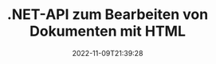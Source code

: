 ---
############################# Static ############################
layout: "product"
date: 2022-11-09T21:39:28
draft: false

product: "Editor"
product_tag: "editor"
platform: ".NET"
platform_tag: "net"

############################# Head ############################
head_title: "C# .NET-Dokument-Editor-API | Bearbeiten Sie Word Excel PowerPoint Web XML mit HTML"
head_description: "C# .NET-Dokumenteneditor-API zum Laden von Microsoft Word-, Excel-, PowerPoint-, PDF-, XML-, Web- und Textdateiformaten in HTML, Bearbeiten und Zurückkonvertieren in das Originalformat."

############################# Header ############################
title: ".NET-API zum Bearbeiten von Dokumenten mit HTML"
description: "Entwickeln Sie .NET-Anwendungen, um sie in den HTML-Editor zu integrieren, unterstützte Dokumente abzurufen, zu bearbeiten und in das Originalformat zu konvertieren."
button:
    enable: true

############################# SubMenu ############################
submenu:
    enable: true
    
    left:
        img_alt: "GroupDocs.Editor for .NET"
        image: "https://www.groupdocs.cloud/templates/groupdocs/images/product-logos/groupdocs-editor-net.png"
        product: "GroupDocs.Editor"
        platform: ".NET"

    middle:
        button:
            # button loop
            - link: "#overview"
              text: "Überblick"

            # button loop
            - link: "#features"
              text: "Merkmale"

            # button loop
            - link: "#support"
              text: "Die Unterstützung"

            # button loop
            - link: "https://products.groupdocs.app/editor"
              text: "Live-Demo"

            # button loop
            - link: "https://purchase.groupdocs.com/pricing/editor/net"
              text: "Preisgestaltung"

    right:
        link_download: "https://downloads.groupdocs.com/editor"
        link_learn: "https://docs.groupdocs.com/editor/net/"
        link_buy: "https://purchase.groupdocs.com"

############################# Overview ############################
overview:
    enable: true
    content: |
      GroupDocs.Editor für die .NET-API hilft Ihnen, einfache und benutzerfreundliche C#-, ASP.NET- und andere .NET-Anwendungen zu erstellen, die sich problemlos in gängige HTML-Editoren (sowohl Open Source als auch kostenpflichtige) integrieren lassen, um Dokumente zu konvertieren, zu bearbeiten und zu manipulieren beliebte Dateiformate. Mit unserer .NET-Editor-API können Sie Dokumente laden, in HTML konvertieren, HTML an einen externen HTML-Editor senden und nach Abschluss der Bearbeitung den HTML-Code in seinem ursprünglichen Dateiformat speichern. Sie können Ressourcen, die jedem Dokument beigefügt sind, auch separat abrufen. Es funktioniert mit allen Arten von Dokumenten, z. B. für Microsoft Word, Excel, PowerPoint, PDF, XPS, OpenDocument, Text, Web, E-Mail, E-Book und mehr.
    tabs:
      enable: true
      
      ## TAB ONE ##
      tab_one:
        description: |
          Nachfolgend finden Sie eine Übersicht über GroupDocs.Editor für .NET:
      
        left:
          enable: true
          icon: "fab fa-html5"
          title: "Manipulieren mit HTML"
          content: |
            * Unterstütztes Dokument laden
            * Bearbeiten Sie Inhalte mit HTML
            * Verwandte Stile bearbeiten
            * In Originalformat konvertieren
      
      ## TAB TWO ##
      tab_two:
        description: |
          GroupDocs.Editor für .NET unterstützt folgende [Dateiformate](https://docs.groupdocs.com/editor/java/supported-document-formats/)

        left:
          enable: true
          table:
            # table loop
            - title: "Microsoft Office"
              content: |
                * **Microsoft Word**: DOC, DOCX, DOCM, DOT, DOTM, DOTX, FlatOPC, WordML, RTF
                * **Microsoft Excel**: XLS, XLSX, XLSM, XLT, XLTX, XLTM, XLSB, XLAM, CSV, TSV, SXC, SpreadsheetML, DIF, DSV
                * **Microsoft PowerPoint**: PPT, PPTX, PPTM, PPS, PPSX, PPSM, POT, POTX, POTM

        right:
          enable: true
          table:
            # table loop
            - title: "Andere Formatfamilien"
              content: |
                * **OpenDocument-Formate**: ODT, OTT, ODS, FODS, ODP, OTP
                * **Formate mit festem Layout**: PDF, XPS
                * **Webformate**: HTML, MHTML, CHM, XML, TXT
                * **Webformate**: MOBI, AZW3, ePub

      ## TAB THREE ##
      tab_three:
        description: |
          GroupDocs.Editor für .NET unterstützt folgende Betriebssysteme, Frameworks und Paketmanager:
        
        left:
          enable: true
          table:
            # table loop
            - icon: "fab fa-windows"
              title: "Betriebssysteme"
              content: |
                * Microsoft Windows Desktop
                * Microsoft Windows Server
                * Microsoft Windows Azure
                * Linux

            # table loop
            - icon: "fas fa-code"
              title: "Unterstützte Frameworks"
              content: |
                * .NET Framework 4.6.1+
                * .NET Standard 2.0+
                * .NET 6+
                * Mono Framework 1.2+

        right:
          enable: true
          table:
            # table loop
            - icon: "fas fa-box"
              title: "Paket-Manager"
              content: |
                * NuGet

            # table loop
            - icon: "fas fa-tools"
              title: "Entwicklungsumgebungen"
              content: |
                * Microsoft Visual Studio
                * Xamarin.Android
                * Xamarin.IOS
                * Xamarin.Mac
                * MonoDevelop

############################# Features ############################
features:
    enable: true
    title: "GroupDocs.Editor für .NET-Funktionen"

    feature:
      # feature loop
      - icon: "fas fa-copy"
        content: "Einfache Integration mit jedem HTML-Editor"

      # feature loop
      - icon: "fas fa-eye"
        content: "Dokument in HTML-DOM konvertieren"

      # feature loop
      - icon: "fas fa-bolt"
        content: "Abrufen von HTML-Inhalten aus dem Dokumentenstrom"
      
      # feature loop
      - icon: "fas fa-file-powerpoint"
        content: "Holen Sie sich HTML-Inhalt und seine eingebetteten Ressourcen"

      # feature loop
      - icon: "fas fa-code"
        content: "Holen Sie sich HTML-Body-Tag-Inhalte aus dem Dokument"

      # feature loop
      - icon: "fas fa-cloud"
        content: "Holen Sie sich CSS-Stylesheets des HTML-Dokuments"

      # feature loop
      - icon: "fas fa-remove-format"
        content: "Durchsuchen Sie HTML-Inhalte und speichern Sie ihre Ressourcen"

      # feature loop
      - icon: "fas fa-comment-slash"
        content: "HTML-DOM aus String-Inhalt abrufen und in Dokument konvertieren"

      # feature loop
      - icon: "fas fa-location-arrow"
        content: "HTML-DOM zusammen mit Ressourcenkonvertierung"

      # feature loop
      - icon: "fas fa-border-all"
        content: "Bearbeiten Sie Dokumente verschiedener Formate in HTML"

      # feature loop
      - icon: "fas fa-wrench"
        content: "Genaue Konvertierung"

      # feature loop
      - icon: "fas fa-columns"
        content: "Wenden Sie Lese- und/oder Schreibschutz auf das resultierende Dokument an"

      # feature loop
      - icon: "fas fa-file-word"
        content: "Paginieren Sie Textverarbeitungsdokumente und bearbeiten Sie sie in beliebigen WYSIWYG-Editoren"

      # feature loop
      - icon: "fas fa-envelope"
        content: "Datenbank (DB) & Benutzeroberfläche (UI) Agnostisch"

      # feature loop
      - icon: "fas fa-print"
        content: "Leistungsstarke XML-Verarbeitungsfunktionen"

      # feature loop
      - icon: "fas fa-file-archive"
        content: "OTF (Open Type Fonts) aus Eingabedokumenten abrufen und in das resultierende Dokument exportieren"

      # feature loop
      - icon: "fas fa-lock"
        content: "Verarbeiten Sie Raster- und Vektorbilder intern in unterstützten Eingabedokumentformaten"

      # feature loop
      - icon: "fas fa-file-code"
        content: "Fügen Sie den Inhalt des bearbeiteten Arbeitsblatts an einer gewünschten Position in das ursprüngliche Arbeitsblatt ein"
      
      # feature loop
      - icon: "fas fa-fill-drip"
        content: "Bearbeiten Sie Folien und fügen Sie sie in die resultierende Tabelle ein"

      # feature loop
      - icon: "fas fa-file-excel"
        content: "Betten Sie Schriftarten beim Speichern in das resultierende Textverarbeitungsdokument ein"

    more_feature:
      # more_feature_loop
      - title: "Präzise Konvertierung zu und von HTML DOM"
        content: |
          GroupDocs.Editor für die .NET-API ermöglicht Ihren .NET-Anwendungen das Abrufen eines Dokuments in einem unterstützten Format und das Konvertieren in ein HTML-Dokumentobjektmodell (DOM) zusammen mit der Extraktion angehängter Ressourcen wie CSS. Sie können dann die Änderungen am HTML mit Ihrem bevorzugten HTML-Editor vornehmen. Sobald Sie mit der Bearbeitung fertig sind, können Sie mit GroupDocs.Editor für die .NET-API dieses HTML-DOM genau wieder in die Originaldatei konvertieren.

          ```cs
          // Create Editor class by loading an input document
          Editor editor = new Editor("Sample.docx");

          // Open document for edit and obtain EditableDocument
          EditableDocument original = editor.Edit();

          // Obtain all-embedded HTML from it
          string allEmbeddedInside = original.GetEmbeddedHtml();

          // If necessary, obtain pure HTML-markup, CSS, images and other resources in separate form

          // Whole HTML-markup, without any resources
          string completeHtmlMarkup = original.GetContent();

          // Only HTML->BODY content, useful for most of WYSIWYG-editors
          string onlyInnerBody = original.GetBodyContent();

          // All CSS stylesheets
          var stylesheets = original.Css;

          // All images, including raster and vector, but without CSS gradients
          var images = original.Images;

          // All font resources
          var fonts = original.Fonts;

          // finally, send this content to your WYSIWYG HTML-editor
          ```
      # more_feature_loop
      - title: "Externe Ressourcen laden und extrahieren"
        content: "GroupDocs.Editor für die .NET-API ist in der Lage, die an unterstützte Dokumente angehängten externen Ressourcen wie Bilder, Schriftarten, CSS und mehr abzurufen. Die abgerufenen Ressourcen können dann getrennt von dem resultierenden HTML-Dokument geladen, durchlaufen und gespeichert werden. Dadurch erhalten Sie eine einfacher zu verwaltende Ausgabe."

      # more_feature_loop
      - title: "Wenden Sie Texteffekte in Textverarbeitungsdateiformaten an"
        content: "Die Dokumenteneditor-API von GroupDocs ermöglicht das Hinzufügen komplexer Texteffekte (Schatten, 3D-Effekt, Umriss, Glühen, Gravieren, Prägen) während der Arbeit mit unterstützten Microsoft Word-Dokumentverarbeitungsformaten. Diese Funktion wird automatisch aktiviert, was beobachtet werden kann, wenn das Dokument mit solchen Texteffekten verarbeitet wird."

      # more_feature_loop
      - title: "Leistungsstarke XML-Manipulationsfunktionen"
        content: |
          Mit GroupDocs.Editor für die .NET-API können Sie XML-Dokumente öffnen, anzeigen und bearbeiten. Unsere Bearbeitungs-API bietet spezielle Unterstützung und Erkennung von XML-Tags, Attributen zusammen mit ihren Werten, XML-Deklarationen, CDATA-Abschnitten, DOCTYPE-Definitionen und anderen XML-spezifischen Entitäten. Sie können Schriftart- und Farbeinstellungen für jede einzelne Entität in der XML-Struktur anpassen.  

          Die XML Converter-Funktion ist intelligent genug, um Fehler in der XML-Datei anzuzeigen und zu beheben. Der URI- und E-Mail-Erkennungsmechanismus scannt XML-Attribute und stellt die erkannten URIs und E-Mail-Adressen innerhalb des A-Tags als Links dar, sodass sie als Link und nicht als Text in der resultierenden HTML-Datei bearbeitet werden können.

############################# Support ############################
support:
    enable: true

############################# Solutions ############################
solutions:
    enable: true
    title: "GroupDocs.Editor bietet Dokumentenbearbeitungs-APIs für andere beliebte Entwicklungsumgebungen"

    solution:
        # solution loop
        - img_alt: "GroupDocs.Editor for Java"
          image: "https://www.groupdocs.cloud/templates/groupdocs/images/product-logos/groupdocs-editor-java.png"
          product: "GroupDocs.Editor"
          platform: "Java"
          link: "/editor/java/"

############################# Back to top ###############################
back_to_top:
  enable: true
---